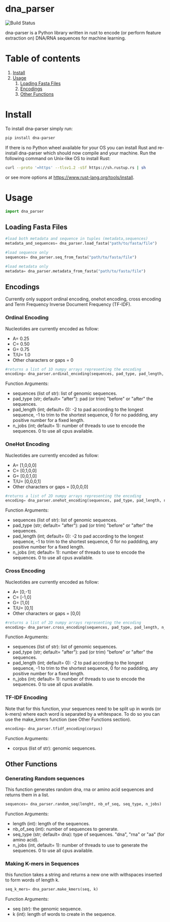 # dna_parser
![Build Status](https://github.com/Mvila035/dna_parser/workflows/CI/badge.svg)

dna-parser is a Python library written in rust to encode (or perform feature extraction on) DNA/RNA sequences for machine learning.

# Table of contents
1. [Install](https://github.com/Mvila035/dna_parser#install)
2. [Usage](https://github.com/Mvila035/dna_parser#usage)
    1. [Loading Fasta Files](https://github.com/Mvila035#fasta)
    2. [Encodings](https://github.com/Mvila035/dna_parser#encodings)
    3. [Other Functions](https://github.com/Mvila035/dna_parser#others)

# Install <a name="install"></a>

To install dna-parser simply run:
```sh
pip install dna-parser
```

If there is no Python wheel available for your OS you can install Rust and re-install dna-parser which should now compile and your machine.
Run the following command on Unix-like OS to install Rust:
```sh
curl --proto '=https' --tlsv1.2 -sSf https://sh.rustup.rs | sh
```
or see more options at https://www.rust-lang.org/tools/install.

# Usage <a name="usage"></a>

```python
import dna_parser
```

## Loading Fasta Files <a name="fasta"></a>

```python
#load both metadata and sequence in tuples (metadata,sequences)
metadata_and_sequences= dna_parser.load_fasta("path/to/fasta/file")

#load sequence only
sequences= dna_parser.seq_from_fasta("path/to/fasta/file")

#load metadata only
metadata= dna_parser.metadata_from_fasta("path/to/fasta/file")
```

## Encodings <a name="encodings"></a>

Currently only support ordinal encoding, onehot encoding, cross encoding and Term Frequency Inverse Document Frequency (TF-IDF).

### Ordinal Encoding

Nucleotides are currently encoded as follow:

* A= 0.25
* C= 0.50
* G= 0.75
* T/U= 1.0
* Other characters or gaps = 0

```python
#returns a list of 1D numpy arrays representing the encoding
encoding= dna_parser.ordinal_encoding(sequences, pad_type, pad_length, n_jobs)
```

Function Arguments:

* sequences (list of str): list of genomic sequences.
* pad_type (str; default= "after"): pad (or trim) "before" or "after" the sequences.
* pad_length (int; default= 0): -2 to pad according to the longest sequence, -1 to trim to the shortest sequence, 0 for no paddding, any positive number for a fixed length.
* n_jobs (int; default= 1): number of threads to use to encode the sequences. 0 to use all cpus available.


### OneHot Encoding

Nucleotides are currently encoded as follow:

* A= [1,0,0,0]
* C= [0,1,0,0]
* G= [0,0,1,0]
* T/U= [0,0,0,1]
* Other characters or gaps = [0,0,0,0]

```python
#returns a list of 2D numpy arrays representing the encoding
encoding= dna_parser.onehot_encoding(sequences, pad_type, pad_length, n_jobs)

```

Function Arguments:

* sequences (list of str): list of genomic sequences.
* pad_type (str; default= "after"): pad (or trim) "before" or "after" the sequences.
* pad_length (int; default= 0): -2 to pad according to the longest sequence, -1 to trim to the shortest sequence, 0 for no paddding, any positive number for a fixed length.
* n_jobs (int; default= 1): number of threads to use to encode the sequences. 0 to use all cpus available.

### Cross Encoding

Nucleotides are currently encoded as follow:

* A= [0,-1]
* C= [-1,0]
* G= [1,0]
* T/U= [0,1]
* Other characters or gaps = [0,0]

```python
#returns a list of 2D numpy arrays representing the encoding
encoding= dna_parser.cross_encoding(sequences, pad_type, pad_length, n_jobs)

```

Function Arguments:

* sequences (list of str): list of genomic sequences.
* pad_type (str; default= "after"): pad (or trim) "before" or "after" the sequences.
* pad_length (int; default= 0): -2 to pad according to the longest sequence, -1 to trim to the shortest sequence, 0 for no paddding, any positive number for a fixed length.
* n_jobs (int; default= 1): number of threads to use to encode the sequences. 0 to use all cpus available.



### TF-IDF Encoding

Note that for this function, your sequences need to be split up in words (or k-mers) where each word is separated by a whitespace. To do so you can use the make_kmers function (see Other Functions section).

```python
encoding= dna_parser.tfidf_encoding(corpus)
```

Function Arguments:

* corpus (list of str): genomic sequences.


## Other Functions <a name="others"></a>

### Generating Random sequences

This function generates random dna, rna or amino acid sequences and returns them in a list.

```python
sequences= dna_parser.random_seq(lenght, nb_of_seq, seq_type, n_jobs)
```
Function Arguments:

* length (int): length of the sequences.
* nb_of_seq (int): number of sequences to generate.
* seq_type (str; default= dna): type of sequences. "dna", "rna" or "aa" (for amino acid).
* n_jobs (int, default= 1): number of threads to use to generate the sequences. 0 to use all cpus available.


### Making K-mers in Sequences

this function takes a string and returns a new one with withspaces inserted to form words of length k.

```python
seq_k_mers= dna_parser.make_kmers(seq, k)
```

Function Arguments:

* seq (str): the genomic sequence.
* k (int): length of words to create in the sequence.





